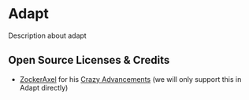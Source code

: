 # Adapt

Description about adapt

## Open Source Licenses & Credits
* [ZockerAxel](https://github.com/ZockerAxel) for his [Crazy Advancements](https://github.com/ZockerAxel/CrazyAdvancementsAPI) (we will only support this in Adapt directly)